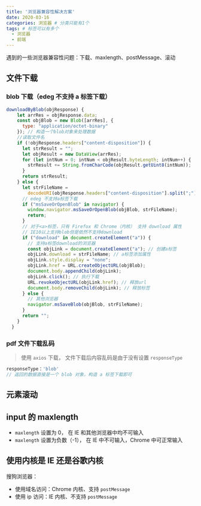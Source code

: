 ```yaml
---
title: '浏览器兼容性解决方案'
date: 2020-03-16
categories: 浏览器 # 分类只能有1个
tags: # 标签可以有多个
  - 浏览器
  - 前端
---
```


遇到的一些浏览器兼容性问题：下载、maxlength、postMessage、滚动

<!-- more -->

## 文件下载

### blob 下载（edeg 不支持 a 标签下载）

```js
downloadByBlob(objResponse) {
    let arrRes = objResponse.data;
    const objBlob = new Blob([arrRes], {
      type: "application/octet-binary"
    }); // 构造一个blob对象来处理数据
    //读取文件名
    if (!objResponse.headers["content-disposition"]) {
      let strResult = "";
      let objResult = new DataView(arrRes);
      for (let intNum = 0; intNum < objResult.byteLength; intNum++) {
        strResult += String.fromCharCode(objResult.getUint8(intNum));
      }
      return strResult;
    } else {
      let strFileName =
        decodeURI(objResponse.headers["content-disposition"].split(";")[1].split("=")[1]) || "";
      // edeg 不支持a标签下载
      if ("msSaveOrOpenBlob" in navigator) {
        window.navigator.msSaveOrOpenBlob(objBlob, strFileName);
        return;
      }
      // 对于<a>标签，只有 Firefox 和 Chrome（内核） 支持 download 属性
      // IE10以上支持blob但是依然不支持download
      if ("download" in document.createElement("a")) {
        // 支持a标签download的浏览器
        const objLink = document.createElement("a"); // 创建a标签
        objLink.download = strFileName; // a标签添加属性
        objLink.style.display = "none";
        objLink.href = URL.createObjectURL(objBlob);
        document.body.appendChild(objLink);
        objLink.click(); // 执行下载
        URL.revokeObjectURL(objLink.href); // 释放url
        document.body.removeChild(objLink); // 释放标签
      } else {
        // 其他浏览器
        navigator.msSaveBlob(objBlob, strFileName);
      }
      return "";
    }
  }
```

### pdf 文件下载乱码

> 使用 `axios` 下载， 文件下载后内容乱码是由于没有设置 `responseType`

```js
responseType：'blob'
// 返回的数据直接是一个 blob 对象，构造 a 标签下载即可
```

## 元素滚动

## input 的 maxlength

- `maxlength` 设置为 0， 在 IE 和其他浏览器中均不可输入
- `maxlength` 设置为负数（-1）， 在 IE 中不可输入，Chrome 中可正常输入

## 使用内核是 IE 还是谷歌内核

搜狗浏览器：

- 使用域名访问：Chrome 内核、支持 `postMessage`
- 使用 ip 访问：IE 内核、不支持 `postMessage`
